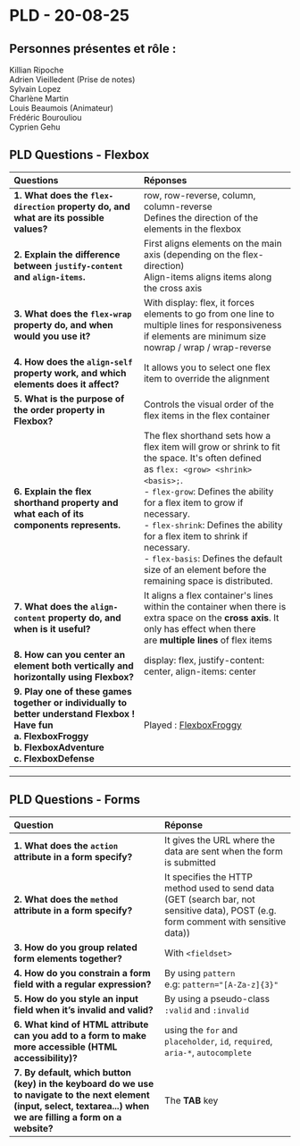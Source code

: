# PLD - 20-08-25

## Personnes présentes et rôle :
Killian Ripoche  
Adrien Vieilledent (Prise de notes)  
Sylvain Lopez  
Charlène Martin  
Louis Beaumois (Animateur)  
Frédéric Bourouliou  
Cyprien Gehu  

## PLD Questions - Flexbox

| Questions | Réponses |
| :--- | :--- |
| **1. What does the `flex-direction` property do, and what are its possible values?** | row, row-reverse, column, column-reverse<br>Defines the direction of the elements in the flexbox |
| **2. Explain the difference between `justify-content` and `align-items`.** | First aligns elements on the main axis (depending on the flex-direction)<br>Align-items aligns items along the cross axis |
| **3. What does the `flex-wrap` property do, and when would you use it?** | With display: flex, it forces elements to go from one line to multiple lines for responsiveness if elements are minimum size<br>nowrap / wrap / wrap-reverse |
| **4. How does the `align-self` property work, and which elements does it affect?** | It allows you to select one flex item to override the alignment |
| **5. What is the purpose of the order property in Flexbox?** | Controls the visual order of the flex items in the flex container |
| **6. Explain the flex shorthand property and what each of its components represents.** | The flex shorthand sets how a flex item will grow or shrink to fit the space. It's often defined as `flex: <grow> <shrink> <basis>;`.  <br>- `flex-grow`: Defines the ability for a flex item to grow if necessary.  <br>- `flex-shrink`: Defines the ability for a flex item to shrink if necessary.  <br>- `flex-basis`: Defines the default size of an element before the remaining space is distributed. |
| **7. What does the `align-content` property do, and when is it useful?** | It aligns a flex container's lines within the container when there is extra space on the **cross axis**. It only has effect when there are **multiple lines** of flex items |
| **8. How can you center an element both vertically and horizontally using Flexbox?** | display: flex, justify-content: center, align-items: center |
| **9. Play one of these games together or individually to better understand Flexbox ! Have fun<br>a. FlexboxFroggy<br>b. FlexboxAdventure<br>c. FlexboxDefense** | Played : [FlexboxFroggy](https://flexboxfroggy.com/#fr) |

---

## PLD Questions - Forms

| Question | Réponse |
| :--- | :--- |
| **1. What does the `action` attribute in a form specify?** | It gives the URL where the data are sent when the form is submitted |
| **2. What does the `method` attribute in a form specify?** | It specifies the HTTP method used to send data (GET (search bar, not sensitive data), POST (e.g. form comment with sensitive data)) |
| **3. How do you group related form elements together?** | With `<fieldset>` |
| **4. How do you constrain a form field with a regular expression?** | By using `pattern` e.g: `pattern="[A-Za-z]{3}"` |
| **5. How do you style an input field when it’s invalid and valid?** | By using a pseudo-class `:valid` and `:invalid` |
| **6. What kind of HTML attribute can you add to a form to make more accessible (HTML accessibility)?** | using the `for` and  `placeholder`, `id`, `required`, `aria-*`, `autocomplete` |
| **7. By default, which button (key) in the keyboard do we use to navigate to the next element (input, select, textarea...) when we are filling a form on a website?** | The **TAB** key |
